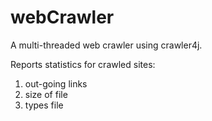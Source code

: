 # webCrawler
A multi-threaded web crawler using crawler4j. 

Reports statistics for crawled sites:
1. out-going links
2. size of file
3. types file
